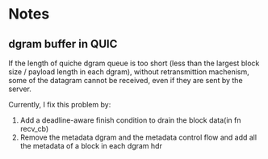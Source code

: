 # Notes

## dgram buffer in QUIC

If the length of quiche dgram queue is too short (less than the largest block size / payload length in each dgram), without retransmittion machenism, some of the datagram cannot be received, even if they are sent by the server.

Currently, I fix this problem by:

1. Add a deadline-aware finish condition to drain the block data(in fn recv_cb)
2. Remove the metadata dgram and the metadata control flow and add all the metadata of a block in each dgram hdr